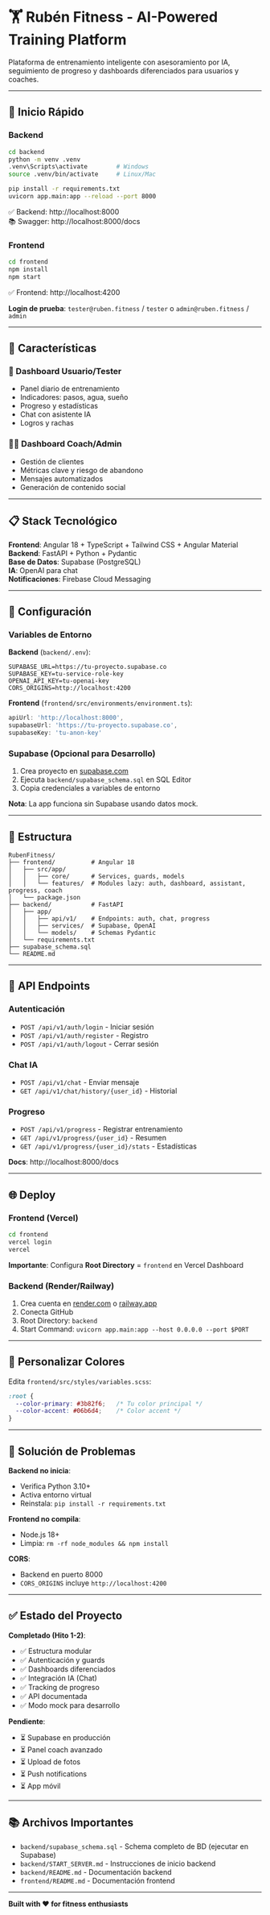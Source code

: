 # 🏋️ Rubén Fitness - AI-Powered Training Platform

Plataforma de entrenamiento inteligente con asesoramiento por IA, seguimiento de progreso y dashboards diferenciados para usuarios y coaches.

---

## 🚀 Inicio Rápido

### Backend

```bash
cd backend
python -m venv .venv
.venv\Scripts\activate        # Windows
source .venv/bin/activate     # Linux/Mac

pip install -r requirements.txt
uvicorn app.main:app --reload --port 8000
```

✅ Backend: http://localhost:8000  
📚 Swagger: http://localhost:8000/docs

### Frontend

```bash
cd frontend
npm install
npm start
```

✅ Frontend: http://localhost:4200

**Login de prueba**: `tester@ruben.fitness` / `tester` o `admin@ruben.fitness` / `admin`

---

## 🎯 Características

### 👤 Dashboard Usuario/Tester
- Panel diario de entrenamiento
- Indicadores: pasos, agua, sueño
- Progreso y estadísticas
- Chat con asistente IA
- Logros y rachas

### 👨‍🏫 Dashboard Coach/Admin
- Gestión de clientes
- Métricas clave y riesgo de abandono
- Mensajes automatizados
- Generación de contenido social

---

## 📋 Stack Tecnológico

**Frontend**: Angular 18 + TypeScript + Tailwind CSS + Angular Material  
**Backend**: FastAPI + Python + Pydantic  
**Base de Datos**: Supabase (PostgreSQL)  
**IA**: OpenAI para chat  
**Notificaciones**: Firebase Cloud Messaging

---

## 🔧 Configuración

### Variables de Entorno

**Backend** (`backend/.env`):
```env
SUPABASE_URL=https://tu-proyecto.supabase.co
SUPABASE_KEY=tu-service-role-key
OPENAI_API_KEY=tu-openai-key
CORS_ORIGINS=http://localhost:4200
```

**Frontend** (`frontend/src/environments/environment.ts`):
```typescript
apiUrl: 'http://localhost:8000',
supabaseUrl: 'https://tu-proyecto.supabase.co',
supabaseKey: 'tu-anon-key'
```

### Supabase (Opcional para Desarrollo)

1. Crea proyecto en [supabase.com](https://supabase.com)
2. Ejecuta `backend/supabase_schema.sql` en SQL Editor
3. Copia credenciales a variables de entorno

**Nota**: La app funciona sin Supabase usando datos mock.

---

## 📁 Estructura

```
RubenFitness/
├── frontend/          # Angular 18
│   ├── src/app/
│   │   ├── core/      # Services, guards, models
│   │   └── features/  # Modules lazy: auth, dashboard, assistant, progress, coach
│   └── package.json
├── backend/           # FastAPI
│   ├── app/
│   │   ├── api/v1/    # Endpoints: auth, chat, progress
│   │   ├── services/  # Supabase, OpenAI
│   │   └── models/    # Schemas Pydantic
│   └── requirements.txt
├── supabase_schema.sql
└── README.md
```

---

## 🔌 API Endpoints

### Autenticación
- `POST /api/v1/auth/login` - Iniciar sesión
- `POST /api/v1/auth/register` - Registro
- `POST /api/v1/auth/logout` - Cerrar sesión

### Chat IA
- `POST /api/v1/chat` - Enviar mensaje
- `GET /api/v1/chat/history/{user_id}` - Historial

### Progreso
- `POST /api/v1/progress` - Registrar entrenamiento
- `GET /api/v1/progress/{user_id}` - Resumen
- `GET /api/v1/progress/{user_id}/stats` - Estadísticas

**Docs**: http://localhost:8000/docs

---

## 🌐 Deploy

### Frontend (Vercel)

```bash
cd frontend
vercel login
vercel
```

**Importante**: Configura **Root Directory** = `frontend` en Vercel Dashboard

### Backend (Render/Railway)

1. Crea cuenta en [render.com](https://render.com) o [railway.app](https://railway.app)
2. Conecta GitHub
3. Root Directory: `backend`
4. Start Command: `uvicorn app.main:app --host 0.0.0.0 --port $PORT`

---

## 🎨 Personalizar Colores

Edita `frontend/src/styles/variables.scss`:

```scss
:root {
  --color-primary: #3b82f6;   /* Tu color principal */
  --color-accent: #06b6d4;    /* Color accent */
}
```

---

## 🐛 Solución de Problemas

**Backend no inicia**:
- Verifica Python 3.10+
- Activa entorno virtual
- Reinstala: `pip install -r requirements.txt`

**Frontend no compila**:
- Node.js 18+
- Limpia: `rm -rf node_modules && npm install`

**CORS**:
- Backend en puerto 8000
- `CORS_ORIGINS` incluye `http://localhost:4200`

---

## ✅ Estado del Proyecto

**Completado (Hito 1-2)**:
- ✅ Estructura modular
- ✅ Autenticación y guards
- ✅ Dashboards diferenciados
- ✅ Integración IA (Chat)
- ✅ Tracking de progreso
- ✅ API documentada
- ✅ Modo mock para desarrollo

**Pendiente**:
- ⏳ Supabase en producción
- ⏳ Panel coach avanzado
- ⏳ Upload de fotos
- ⏳ Push notifications
- ⏳ App móvil

---

## 📚 Archivos Importantes

- `backend/supabase_schema.sql` - Schema completo de BD (ejecutar en Supabase)
- `backend/START_SERVER.md` - Instrucciones de inicio backend
- `backend/README.md` - Documentación backend
- `frontend/README.md` - Documentación frontend

---

**Built with ❤️ for fitness enthusiasts**

